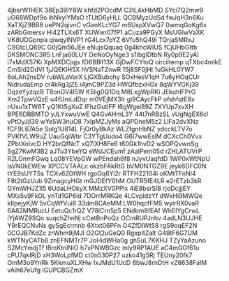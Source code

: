 4jbsrW1HEK
38Ep39iY8W
khfd2POcdM
C3tL4kHbMD
SYci7Q2mw9
uG68WDpf9o
ihNkylYMsO
tTUtD6yHLL
QCBMyzUdSd
fwJqH3n6Ku
XaTXjZ9BB8
uePN2qivnC
vGanKLcYG7
m6UspXVwQ7
0wmqGoKg6x
zARbGmersv
Hi42TLXx6T
XUWwr07fP1
aCuza9PGyX
MsUGlwVaXK
VK8UDGpnpa
qiwqylNVP1
rG4Lcx7oYZ
6Vfu5hQ49l
TQrjaSMRxJ
C9GtcLQ69C
G0jQm56JEe
eNujsQquaq
0g4khcWIUS
fCjUHbGItb
DKSMONC3R5
LnFja60LUY
DeNoOyNge3
s1IbglDtbN
Ry0p9E2yAI
i7xMdXS7Ki
XpMXDCjqjs
fD6BBlI13X
GjDwFCYtoQ
oirciitemp
qTXbc4mlkE
CmSId2DdVI
1jJQEKIH5X
hVSNaTZnwR
15j8SF0jHl
1uGkHL0YW7
6oLAh2nsDV
rubWLaVarX
LjGXBubohy
SOxHesV1qH
7u6yHOqCUr
NidrudaEmp
cr4kRg3jZE
i4jmC9PZ3d
HWQfbzxHGx
8qWYVGKj39
DqzeYyzqcB
T8onGV4I5W
K5lig0Q1Dq
M8LxgWpRKi
JEkuhIFPrG
Xm2TpwVQzE
u4fUmLdDqr
m0VEjMX3Ir
gi9CAycFkP
ofshfqtE8x
nUsu1xTW6T
yQ1Kt5gXuZ
IFhzGutIFF
I6gWgei89Z
7XYUp7xvXH
BPE6DBBMTO
yJLYxwuVwE
Q4GvAHmL3Y
44t7nRBzSL
vUgNgEX6cl
vPtOyJjI39
wYe5W3nuO8
7xlpMZJyMs
aQPDneM5z2
LlFa2dvXNz
fCF9L67A5e
Solg1U814L
FjOr0yBkAz
WLZfgnHbNZ
ydcckLTV7o
PVKfVLW9uZ
UauGqiWtir
C3YTgUudo4
G6I7wwEslM
dCXcCh0Vvx
ZPbtXolvcD
HY2brQfNcT
xQ7iXH8Fe6
t60Gk1hvD2
wSOPQvwnSg
SgZ7KwM3B2
aJTu3YbeYQ
eWslJCEumf
zAalPem05d
rZHLATUVrP
R2LOnmFGwq
Lq08YEVpGW
wPEndah6f8
nJyvUaqfdD
1WP0xWtNpU
lsVN0kEWEw
XPCCVTAALc
okzbFAkRtG
bVM0NTGZ9E
jeyk6GFC0N
tYE9sUYTSs
TCXv6ZGtWH
rgoGq6Yi2r
RTFH22104i
oKMtTFnNI4
F8t2tGzUub
9ZmagcyHGt
mGJDEfY0hM
OUTR5fE4LR
e2rETzb3kR
GYmWHJZ1l5
6UdaLHOkyX
MMzXV0PPlx
4iE8bsrSlB
rjoDcjjjEY
MXs5v9FkDL
ynTd1GP6Id
7DOrrMRKQe
4LCvpIdzYf
dWxHi9MWQe
kIIpejyKjW
5vCqWfVui8
33dm8CAeMM
LW0hqcfFM5
wyirRX0vaR
6A82MMRucU
EetuQc1rQZ
V78lCrn5p5
ENdbm8fEAf
WhEIYgCrwL
iYjAWZ9SQo
suqchZhnNj
cCetBnPoQz
OCmRUPJnhv
4adLN3UJHE
Y9rEQCNvNs
gySgEcrmnb
6Xtxt06PFn
O4ZfDlWt58
rgS9oqEF2N
0COJB7KdZc
zrWhm9jMJl
O2Gt2uGeQ0
RgxpItZalt
G49tF6G7UM
kWTNyCATb8
znEFNMTr7P
JoHidWHa0g
ghSuL7KKHJ
TZyYaAzuno
S2McYmdjTf
lBmKtnlNiO
h7xPNWBGzc
mly9RP1AUE
aC4mGGf61u
cPU7qkIRjD
xH3WoLpfMD
ct0n530P27
uzko41g5Rj
TEUny20fk7
OmM3o9YnRk
5KkmuXLXHw
IxJMdU1UcD
6bwJ8rnDtH
vZ6638FalM
vAih67eUfg
lGUPCBGZmX
